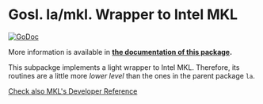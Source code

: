 # Gosl. la/mkl. Wrapper to Intel MKL

[![GoDoc](https://pkg.go.dev/github.com/cpmech/gosl/la/mkl?status.svg)](https://pkg.go.dev/github.com/cpmech/gosl/la/mkl) 

More information is available in **[the documentation of this package](https://pkg.go.dev/github.com/cpmech/gosl/la/mkl).**

This subpackge implements a light wrapper to Intel MKL. Therefore, its routines are a little more
_lower level_ than the ones in the parent package `la`.

[Check also MKL's Developer Reference](https://software.intel.com/en-us/mkl-developer-reference-c)
